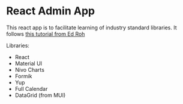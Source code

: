 # React Admin App

This react app is to facilitate learning of industry standard libraries.
It follows [this tutorial from Ed Roh](https://www.youtube.com/watch?v=wYpCWwD1oz0)

Libraries:
- React
- Material UI
- Nivo Charts
- Formik
- Yup
- Full Calendar
- DataGrid (from MUI)